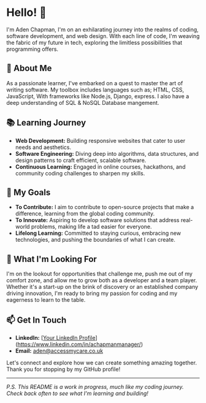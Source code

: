 # Hello! 👋

I'm Aden Chapman, I'm on an exhilarating journey into the realms of coding, software development, and web design. With each line of code, I'm weaving the fabric of my future in tech, exploring the limitless possibilities that programming offers.

## 🚀 About Me

As a passionate learner, I've embarked on a quest to master the art of writing software. My toolbox includes languages such as; HTML, CSS, JavaScript, With frameworks like Node.js, Django, express. I also have a deep understanding of SQL & NoSQL Database mangement.

## 📚 Learning Journey

- **Web Development:** Building responsive websites that cater to user needs and aesthetics.
- **Software Engineering:** Diving deep into algorithms, data structures, and design patterns to craft efficient, scalable software.
- **Continuous Learning:** Engaged in online courses, hackathons, and community coding challenges to sharpen my skills.

## 🎯 My Goals

- **To Contribute:** I aim to contribute to open-source projects that make a difference, learning from the global coding community.
- **To Innovate:** Aspiring to develop software solutions that address real-world problems, making life a tad easier for everyone.
- **Lifelong Learning:** Committed to staying curious, embracing new technologies, and pushing the boundaries of what I can create.

## 💼 What I'm Looking For

I'm on the lookout for opportunities that challenge me, push me out of my comfort zone, and allow me to grow both as a developer and a team player. Whether it's a start-up on the brink of discovery or an established company driving innovation, I'm ready to bring my passion for coding and my eagerness to learn to the table.

## 📫 Get In Touch

- **LinkedIn:** [[Your LinkedIn Profile](#)](https://www.linkedin.com/in/achapmanmanager/)
- **Email:** aden@accessmycare.co.uk

Let's connect and explore how we can create something amazing together. Thank you for stopping by my GitHub profile!

---

*P.S. This README is a work in progress, much like my coding journey. Check back often to see what I'm learning and building!*
